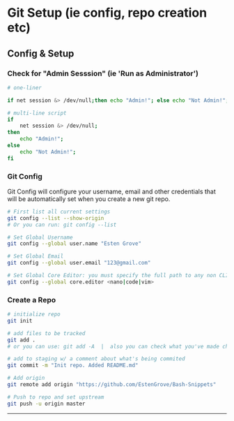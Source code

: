 # Git Setup (ie config, repo creation etc)


## Config & Setup

### Check for "Admin Sesssion" (ie 'Run as Administrator')
```bash
# one-liner

if net session &> /dev/null;then echo "Admin!"; else echo "Not Admin!"; fi

# multi-line script
if
    net session &> /dev/null;
then
    echo "Admin!";
else 
    echo "Not Admin!";
fi
```

### Git Config
Git Config will configure your username, email and other credentials that will be automatically set when you create a new git repo.
```bash
# First list all current settings
git config --list --show-origin 
# Or you can run: git config --list

# Set Global Username
git config --global user.name "Esten Grove"

# Set Global Email
git config --global user.email "123@gmail.com"

# Set Global Core Editor: you must specify the full path to any non CLI based editors like VS Code or Atom
git config --global core.editor <nano|code|vim>
```

### Create a Repo
```bash
# initialize repo
git init

# add files to be tracked
git add . 
# or you can use: git add -A  |  also you can check what you've made changes to with: git add -p

# add to staging w/ a comment about what's being commited
git commit -m "Init repo. Added README.md"

# Add origin
git remote add origin "https://github.com/EstenGrove/Bash-Snippets"

# Push to repo and set upstream
git push -u origin master
```


------------------------------------------------------------------------------------------------------------------------
